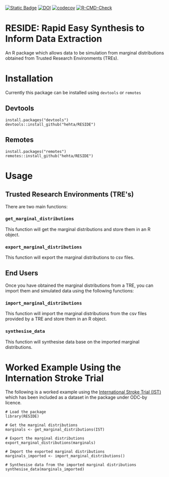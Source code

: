 

[![Static Badge](https://img.shields.io/badge/docs-RESIDE-blue)](https://hehta.github.io/RESIDE/)
[![DOI](https://zenodo.org/badge/841077745.svg)](https://zenodo.org/doi/10.5281/zenodo.13693881)
[![codecov](https://codecov.io/gh/hehta/RESIDE/graph/badge.svg?token=17ZQNFWA40)](https://codecov.io/gh/hehta/RESIDE)
[![R-CMD-Check](https://github.com/hehta/RESIDE/actions/workflows/R-CMD-check.yaml/badge.svg)](https://github.com/hehta/RESIDE/actions/workflows/R-CMD-check.yaml)

# RESIDE: Rapid Easy Synthesis to Inform Data Extraction

An R package which allows data to be simulation from marginal distributions obtained from Trusted Research Environments (TREs).

# Installation
Currently this package can be installed using `devtools` or `remotes`

## Devtools
```
install.packages("devtools")
devtools::install_github("hehta/RESIDE")
```

## Remotes
```
install.packages("remotes")
remotes::install_github("hehta/RESIDE")
```

# Usage

## Trusted Research Environments (TRE's)
There are two main functions:

### `get_marginal_distributions`
This function will get the marginal distributions and store them in an R object.

### `export_marginal_distributions`
This function will export the marginal distributions to csv files.

## End Users
Once you have obtained the marginal distributions from a TRE, you can import them and simulated data using the following functions:

### `import_marginal_distributions`
This function will import the marginal distributions from the csv files provided by a TRE and store them in an R object.

### `synthesise_data`
This function will synthesise data base on the imported marginal distributions.

# Worked Example Using the Internation Stroke Trial
The following is a worked example using the [International Stroke Trial (IST)](https://doi.org/10.7488/ds/104) which has been included as a dataset in the package under ODC-by licence.

```
# Load the package
library(RESIDE)

# Get the marginal distributions
marginals <- get_marginal_distributions(IST)

# Export the marginal distributions
export_marginal_distributions(marginals)

# Import the exported marginal distributions
marginals_imported <- import_marginal_distributions()

# Synthesise data from the imported marginal distributions
synthesise_data(marginals_imported)
```

